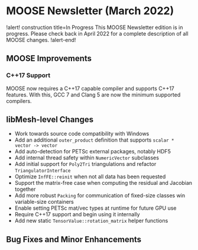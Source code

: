 # MOOSE Newsletter (March 2022)

!alert! construction title=In Progress
This MOOSE Newsletter edition is in progress. Please check back in April 2022
for a complete description of all MOOSE changes.
!alert-end!

## MOOSE Improvements

### C++17 Support

MOOSE now requires a C++17 capable compiler and supports C++17 features. With this, GCC 7 and Clang 5 are now the minimum supported compilers.

## libMesh-level Changes

- Work towards source code compatibility with Windows
- Add an additional `outer_product` definition that supports `scalar * vector -> vector`
- Add auto-detection for PETSc external packages, notably HDF5
- Add internal thread safety within `NumericVector` subclasses
- Add initial support for `Poly2Tri` triangulations and refactor `TriangulatorInterface`
- Optimize `InfFE::reinit` when not all data has been requested
- Support the matrix-free case when computing the residual and Jacobian together
- Add more robust `Packing` for communication of fixed-size classes win variable-size containers
- Enable setting PETSc mat/vec types at runtime for future GPU use
- Require C++17 support and begin using it internally
- Add new static `TensorValue::rotation_matrix` helper functions

## Bug Fixes and Minor Enhancements
